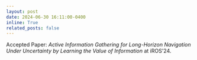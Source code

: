 ```yaml
---
layout: post
date: 2024-06-30 16:11:00-0400
inline: True
related_posts: false
---
```


Accepted Paper: *Active Information Gathering for Long-Horizon Navigation Under Uncertainty by Learning the Value of Information* at iROS'24.

